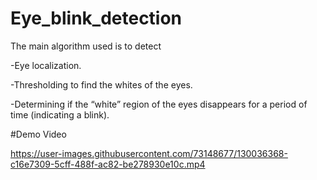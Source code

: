 # Eye_blink_detection
The main algorithm used is to detect

  -Eye localization.
  
  -Thresholding to find the whites of the eyes.
  
  -Determining if the “white” region of the eyes disappears for a period of time (indicating a blink).
  
  
#Demo Video

https://user-images.githubusercontent.com/73148677/130036368-c16e7309-5cff-488f-ac82-be278930e10c.mp4

